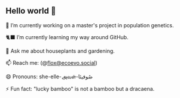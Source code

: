 ## Hello world 👋

🧬 I’m currently working on a master's project in population genetics.

🐈‍⬛ I’m currently learning my way around GitHub.

💚 Ask me about houseplants and gardening.

📫 Reach me: (@flox@ecoevo.social)

😄 Pronouns: she-elle-அவள்-صُوفیئا

⚡ Fun fact: "lucky bamboo" is not a bamboo but a dracaena.

<!--
**sufflox/sufflox** is a ✨ _special_ ✨ repository because its `README.md` (this file) appears on your GitHub profile.

Here are some ideas to get you started:

- 🔭 I’m currently working on a master's project in population genetics.
- 🌱 I’m currently learning my way around GitHub.
- 👯 I’m looking to collaborate on ...
- 🤔 I’m looking for help with ...
- 💬 Ask me about houseplants and gardening.
- 📫 How to reach me: @flox@ecoevo.social
- 😄 Pronouns: she-elle-அவள்-صُوفیئا
- ⚡ Fun fact: "lucky bamboo" is not a bamboo but a dracaena.
-->
